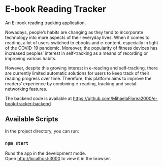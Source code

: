 # E-book Reading Tracker

An E-book reading tracking application. 

Nowadays, people’s habits are changing as they tend to incorporate technology into more aspects of their everyday lives. When it comes to reading, a lot of users switched to ebooks and e-content, especially in light of the COVID-19 pandemic. Moreover, the popularity of fitness devices has increased peoples’ interest in self-tracking as a means of recording or improving various habits.

However, despite this growing interest in e-reading and self-tracking, there are currently limited automatic solutions for users to keep track of their reading progress over time. Therefore, this platform aims to improve the readers’ experience by combining e-reading, tracking and social networking features. 

The backend code is available at https://github.com/MihaelaFlorea2000/e-book-tracker-backend 

## Available Scripts

In the project directory, you can run:

### `npm start`

Runs the app in the development mode.\
Open [http://localhost:3000](http://localhost:3000) to view it in the browser.

